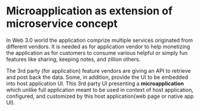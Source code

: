 # Microapplication as extension of microservice concept

In Web 3.0 world the application comprize multiple services originated from different vendors. 
It is needed as for application vendor to help monetizing the application 
as for customers to consume various helpful or simply fun features like sharing, keeping notes, and zillion others.

The 3rd party (for application) feature vendors are giving an API to retrieve and post back the data. 
Some, in addition, provide the UI to be embedded into host application UI. 
This 3rd party UI presenting a **microapplication** which unlike full application meant to be used in context of host application,
configured, and customized by this host application(web page or native app UI). 

